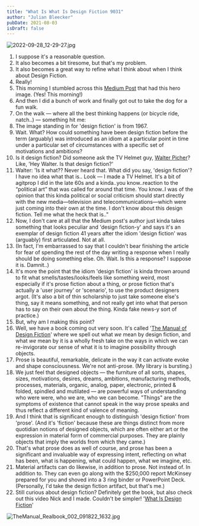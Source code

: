 ```yaml
---
title: "What Is What Is Design Fiction 9031"
author: "Julian Bleecker"
pubDate: 2021-08-03
isDraft: false
---
```


![2022-09-28_12-29-27.jpg](https://buttondown-attachments.s3.amazonaws.com/images/6fd7d488-9acc-403f-9e5c-6bb085b46b46.jpg) 

1. I suppose it's a reasonable question.
2. It also becomes a bit tiresome, but that's my problem.
3. It also becomes a great way to refine what I think about when I think about Design Fiction.
4. Really!
5. This morning I stumbled across this [Medium Post](https://medium.com/predict/sci-fi-prototyping-design-fiction-and-worldbuilding-what-differences-ca6a5bbd189) that had this hero image. (Yes! This morning!)
6. And then I did a bunch of work and finally got out to take the dog for a fun walk.
7. On the walk — where all the best thinking happens (or bicycle ride, natch..) — something hit me:
8. The image standing in for 'design fiction' is from 1967.
9. Wait. What? How could something have been design fiction before the term (arguably) was introduced as an idiom at a particular point in time under a particular set of circumstances with a specific set of motivations and ambitions?
10. Is it design fiction? Did someone ask the TV Helmet guy, [Walter Picher](http://foundation.generali.at/en/collection/artist/pichler-walter/artwork/tv-helm-tragbares-wohnzimmer.html#.YzSh6-zMI0Q)? Like, 'Hey Walter. Is that design fiction?'
11. Walter: 'Is it what?? Never heard that. What did you say, 'design fiction'? I have no idea what that is.. Look — I made a TV Helmet. It's a bit of agitprop I did in the late 60s and a kinda..you know..reaction to the “political art” that was called for around that time. You know..I was of the opinion that this kinda political or social criticism should start directly with the new media—television and telecommunications—which were just coming into their own at the time. I don't know about this design fiction. Tell me what the heck that is.."
12. Now, I don't care at all that the Medium post's author just kinda takes something that looks peculiar and 'design fiction-y' and says it's an exemplar of design fiction 41 years after the idiom 'design fiction' was (arguably) first articulated. Not at all.
13. (In fact, I'm embarrassed to say that I couldn't bear finishing the article for fear of spending the rest of the day writing a response when I really should be doing something else. Oh. Wait. Is this a response? I suppose it is. Damnit..)
14. It's more the point that the idiom 'design fiction' is kinda thrown around to fit what smells/tastes/looks/feels like something weird, most especially if it's prose fiction about a thing, or prose fiction that's actually a 'user journey' or 'scenario', to use the product designers argot. (It's also a bit of thin scholarship to just take someone else's thing, say it means something, and not really get into what that person has to say on their own about the thing. Kinda fake news-y sort of practice.)
15. But, why am I making this point?
16. Well, we have a book coming out very soon. It's called '[The Manual of Design Fiction](https://nearfuturelaboratory.myshopify.com/products/the-manual-of-design-fiction)' where we spell out what _we_ mean by design fiction, and what _we_ mean by it is a wholly fresh take on the ways in which we can re-invigorate our sense of what it is to imagine possibility through objects.
17. Prose is beautiful, remarkable, delicate in the way it can activate evoke and shape consciousness. We're not anti-prose. (My library is bursting.)
18. We just feel that designed objects — the furniture of all sorts, shapes, sizes, motivations, desires, dreams, ambitions, manufacturing methods, processes, materials, organic, analog, paper, electronic, printed & folded, spindled and mutilated — are powerful ways of understanding who were were, who we are, who we can become. "Things" are the symptoms of existence that cannot speak in the way prose speaks and thus reflect a different kind of valence of meaning. 
19. And I think that is significant enough to distinguish 'design fiction' from 'prose'. (And it's 'fiction' because these are things distinct from more quotidian notions of designed objects, which are often either art or the expression in material form of commercial purposes. They are plainly objects that imply the worlds from which they came.)
20. That's what prose does as well of course, and prose has been a significant and invaluable way of expressing intent, reflecting on what has been, what is happening, what could happen, what we imagine, etc.
21. Material artifacts can do likewise, in addition to prose. Not instead of. In addition to. They can even go along with the $250,000 report McKinsey prepared for you and shoved into a 3 ring binder or PowerPoint Deck. (Personally, I'd take the design fiction artifact, but that's me.)
22. Still curious about design fiction? Definitely get the book, but also check out this video Nick and I made. Couldn't be simpler! '[What Is Design Fiction](https://youtu.be/t_UT78JOauM)'

 ![TheManual_Realbook_002_091822_1632.jpg](https://buttondown-attachments.s3.amazonaws.com/images/73acdf04-7ee6-4351-b451-b724451076d7.jpg)